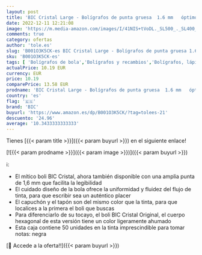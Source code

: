 ```yaml
---
layout: post
title: 'BIC Cristal Large - Bolígrafos de punta gruesa  1.6 mm   óptimo para oficinas  caja de 50 unidades  color negro'
date: 2022-12-11 12:21:08
image: 'https://m.media-amazon.com/images/I/41NIS+tVoDL._SL500_._SL400_.jpg'
comments: true
category: ofertas
author: 'tole.es'
slug: 'B001O3K5CK-es BIC Cristal Large - Bolígrafos de punta gruesa 1.6 mm...'
sku: 'B001O3K5CK-es'
tags: [ 'Bolígrafos de bola','Bolígrafos y recambios','Bolígrafos, lápices y útiles de escritura','Oficina y papelería','bic','bolígrafos','cristal','🇪🇸', ]
actualPrice: 10.19 EUR
currency: EUR
price: 10.19
comparePrice: 13.58 EUR
prodname: 'BIC Cristal Large - Bolígrafos de punta gruesa  1.6 mm   óptimo para oficinas  caja de 50 unidades  color negro'
country: 'es'
flag: '🇪🇸'
brand: 'BIC'
buyurl: 'https://www.amazon.es/dp/B001O3K5CK/?tag=tolees-21'
descuento: '24.96'
average: '10.3433333333333'
---
```


Tienes [{{< param title >}}]({{< param buyurl >}}) en el siguiente enlace!

[![{{< param prodname >}}]({{< param image >}})]({{< param buyurl >}})

ℹ️:

- El mítico boli BIC Cristal, ahora también disponible con una amplia punta de 1,6 mm que facilita la legibilidad
- El cuidado diseño de la bola ofrece la uniformidad y fluidez del flujo de tinta, para que escribir sea un auténtico placer
- El capuchón y el tapón son del mismo color que la tinta, para que localices a la primera el boli que buscas
- Para diferenciarlo de su tocayo, el boli BIC Cristal Original, el cuerpo hexagonal de esta versión tiene un color ligeramente ahumado
- Esta caja contiene 50 unidades en la tinta imprescindible para tomar notas: negra

[🛒 Accede a la oferta!!]({{< param buyurl >}})
